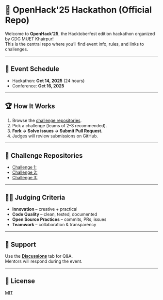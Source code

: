 # 🚀 OpenHack'25 Hackathon (Official Repo)

Welcome to **OpenHack’25**, the Hacktoberfest edition hackathon organized by GDG MUET Khairpur!  
This is the central repo where you’ll find event info, rules, and links to challenges.

---

## 📅 Event Schedule
- Hackathon: **Oct 14, 2025** (24 hours)  
- Conference: **Oct 16, 2025**

---

## 🏆 How It Works
1. Browse the [challenge repositories](#-challenge-repositories).
2. Pick a challenge (teams of 2–3 recommended).
3. **Fork → Solve issues → Submit Pull Request**.
4. Judges will review submissions on GitHub.

---

## 🔗 Challenge Repositories
- [Challenge 1:](../challenge-description)
- [Challenge 2:](../challenge-description)
- [Challenge 3:](../challenge-description)

---

## 🧑‍⚖️ Judging Criteria
- **Innovation** – creative + practical
- **Code Quality** – clean, tested, documented
- **Open Source Practices** – commits, PRs, issues
- **Teamwork** – collaboration & transparency

---

## 💬 Support
Use the **[Discussions](https://github.com/OpenHack-2025/hack/discussions)** tab for Q&A.  
Mentors will respond during the event.

---

## 📜 License
[MIT](LICENSE)
